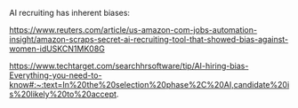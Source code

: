 AI recruiting has inherent biases:

https://www.reuters.com/article/us-amazon-com-jobs-automation-insight/amazon-scraps-secret-ai-recruiting-tool-that-showed-bias-against-women-idUSKCN1MK08G

https://www.techtarget.com/searchhrsoftware/tip/AI-hiring-bias-Everything-you-need-to-know#:~:text=In%20the%20selection%20phase%2C%20AI,candidate%20is%20likely%20to%20accept.